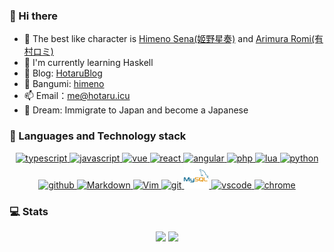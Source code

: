 ### 👋 Hi there

- 🧩 The best like character is [Himeno Sena(姬野星奏)](https://m.hotaru.icu/#/character/7) and [Arimura Romi(有村ロミ)](https://m.hotaru.icu/#/character/4)
- 🌱 I'm currently learning Haskell
- 👯 Blog: [HotaruBlog](https://hotaru.icu)
- 🧊 Bangumi: [himeno](https://bgm.tv/user/himeno)
- 📫 Email：[me@hotaru.icu](mailto://me@hotaru.icu)
- 💬 Dream: Immigrate to Japan and become a Japanese

<!--
<div align="center">

[![Mail Badge](https://img.shields.io/badge/-biyuehuya@gmail.com-c14438?style=flat&logo=Gmail&logoColor=white&link=mailto:biyuehuya@gmail.com)](mailto:biyuehuya@gmail.com)
[![Stars Badge](https://img.shields.io/github/stars/biyuehu?color=fefb7b&logo=Undertale)](https://github-readme-stats-git-masterorgs-github-readme-stats-team.vercel.app/api?username=biyuehu&include_orgs=true&hide_title=false&hide_border=true&show_icons=true&include_all_commits=true&line_height=20&bg_color=0,EC6C6C,FFD479,FFFC79,73FA79&theme=graywhite&locale=cn)
[![](https://img.shields.io/github/followers/biyuehu?color=27da6b&logo=Handshake)](https://github.com/biyuehu?tab=followers)

</div> -->

### 🧰 Languages and Technology stack

<div align="center">
<a href="https://www.typescriptlang.org/" target="_blank"> <img src="https://www.typescriptlang.org/favicon.ico" alt="typescript" width="40" height="40"/> </a>
<a href="https://www.javascripttutorial.net/" target="_blank"> <img src="https://www.javascripttutorial.net/wp-content/uploads/2021/04/JavaScript-Tutorial.svg" alt="javascript" width="40" height="40"/> </a>
<a href="https://vuejs.org" target="_blank"> <img src="https://cdn.jsdelivr.net/gh/devicons/devicon/icons/vuejs/vuejs-original.svg" alt="vue" width="40" height="40"/> </a>
<a href="https://react.dev/" target="_blank"> <img src="https://react.dev/favicon.ico" alt="react" width="40" height="40"/> </a>
<a href="https://angular.io/" target="_blank"> <img src="https://angular.io/assets/images/logos/angular/angular.svg" alt="angular" width="40" height="40"/> </a>
<a href="https://www.php.net/" target="_blank"> <img src="https://www.php.net/favicon.ico" alt="php" width="40" height="40"/> </a>
<a href="https://www.lua.org/" target="_blank"> <img src="https://www.lua.org/favicon.ico" alt="lua" width="40" height="40"/> </a>
<a href="https://www.python.org/" target="_blank"> <img src="https://www.python.org/favicon.ico" alt="python" width="40" height="40"/> </a>
<a href="https://github.com" target="_blank"> <img src="https://cdn.jsdelivr.net/gh/devicons/devicon/icons/github/github-original.svg" alt="github" width="40" height="40"/> </a>
<a href="https://www.markdownguide.org/" target="_blank"> <img src="https://cdn.jsdelivr.net/gh/devicons/devicon/icons/markdown/markdown-original.svg" alt="Markdown" width="40" height="40"/> </a>
<a href="https://www.vim.org/" target="_blank"> <img src="https://cdn.jsdelivr.net/gh/devicons/devicon/icons/vim/vim-original.svg" alt="Vim" width="40" height="40"/> </a>
<a href="https://git-scm.com/" target="_blank"> <img src="https://www.vectorlogo.zone/logos/git-scm/git-scm-icon.svg" alt="git" width="40" height="40"/> </a>
<a href="https://www.mysql.com/" target="_blank"> <img src="https://raw.githubusercontent.com/devicons/devicon/master/icons/mysql/mysql-original-wordmark.svg" alt="mysql" width="40" height="40"/> </a>
<a href="https://code.visualstudio.com/" target="_blank"><img src="https://cdn.jsdelivr.net/gh/devicons/devicon/icons/vscode/vscode-original.svg" alt="vscode" width="40" height="40"/> </a>
<a href="https://www.google.com/chrome/" target="_blank"> <img src="https://cdn.jsdelivr.net/gh/devicons/devicon/icons/chrome/chrome-original.svg" alt="chrome" width="40" height="40"/> </a>
</div>

### 💻 Stats

<div align="center">

![](https://github-readme-stats.vercel.app/api?username=biyuehu&show_icons=true)
![](https://github-readme-stats.vercel.app/api/top-langs/?username=biyuehu)

</div>
